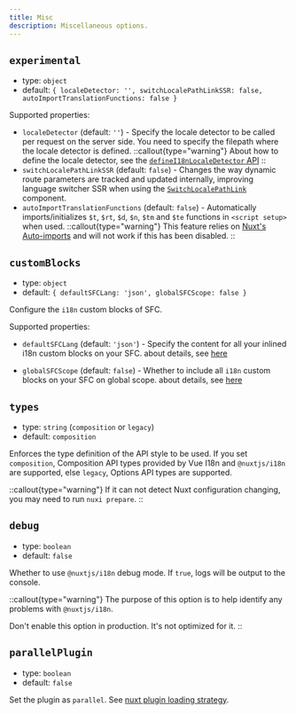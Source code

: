 ```yaml
---
title: Misc
description: Miscellaneous options.
---
```


## `experimental`

- type: `object`
- default: `{ localeDetector: '', switchLocalePathLinkSSR: false, autoImportTranslationFunctions: false }`

Supported properties:

- `localeDetector` (default: `''`) - Specify the locale detector to be called per request on the server side. You need to specify the filepath where the locale detector is defined.
::callout{type="warning"}
About how to define the locale detector, see the [`defineI18nLocaleDetector` API](/docs/api#definei18nlocaledetector)
::
- `switchLocalePathLinkSSR` (default: `false`) - Changes the way dynamic route parameters are tracked and updated internally, improving language switcher SSR when using the [`SwitchLocalePathLink`](/docs/api/components#switchlocalepathlink) component.
- `autoImportTranslationFunctions` (default: `false`) - Automatically imports/initializes `$t`, `$rt`, `$d`, `$n`, `$tm` and `$te` functions in `<script setup>` when used.
::callout{type="warning"}
This feature relies on [Nuxt's Auto-imports](https://nuxt.com/docs/guide/concepts/auto-imports) and will not work if this has been disabled.
::


## `customBlocks`

- type: `object`
- default: `{ defaultSFCLang: 'json', globalSFCScope: false }`

Configure the `i18n` custom blocks of SFC.

Supported properties:

- `defaultSFCLang` (default: `'json'`) - Specify the content for all your inlined i18n custom blocks on your SFC. about details, see [here](https://github.com/intlify/bundle-tools/blob/main/packages/unplugin-vue-i18n/README.md#defaultsfclang)

- `globalSFCScope` (default: `false`) - Whether to include all `i18n` custom blocks on your SFC on global scope. about details, see [here](https://github.com/intlify/bundle-tools/blob/main/packages/unplugin-vue-i18n/README.md#globalsfcscope)

## `types`

- type: `string` (`composition` or `legacy`)
- default: `composition`

Enforces the type definition of the API style to be used. If you set `composition`, Composition API types provided by Vue I18n and `@nuxtjs/i18n` are supported, else `legacy`, Options API types are supported.

::callout{type="warning"}
If it can not detect Nuxt configuration changing, you may need to run `nuxi prepare`.
::

## `debug`

- type: `boolean`
- default: `false`

Whether to use `@nuxtjs/i18n` debug mode. If `true`, logs will be output to the console.

::callout{type="warning"}
The purpose of this option is to help identify any problems with `@nuxtjs/i18n`.

Don't enable this option in production. It's not optimized for it.
::

## `parallelPlugin`

- type: `boolean`
- default: `false`

Set the plugin as `parallel`. See [nuxt plugin loading strategy](https://nuxt.com/docs/guide/directory-structure/plugins#loading-strategy).

